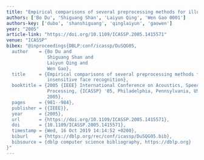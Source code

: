 ```yaml
---
title: "Empirical comparisons of several preprocessing methods for illumination insensitive face recognition"
authors: ['Bo Du', 'Shiguang Shan', 'Laiyun Qing', 'Wen Gao 0001']
authors-key: ['dubo', 'shanshiguang', 'qinglaiyun', 'gaowen']
year: "2005"
article-link: "https://doi.org/10.1109/ICASSP.2005.1415571"
venue: "ICASSP"
bibex: "@inproceedings{DBLP:conf/icassp/DuSQG05,
  author    = {Bo Du and
               Shiguang Shan and
               Laiyun Qing and
               Wen Gao},
  title     = {Empirical comparisons of several preprocessing methods for illumination
               insensitive face recognition},
  booktitle = {2005 {IEEE} International Conference on Acoustics, Speech, and Signal
               Processing, {ICASSP} '05, Philadelphia, Pennsylvania, USA, March 18-23,
               2005},
  pages     = {981--984},
  publisher = {{IEEE}},
  year      = {2005},
  url       = {https://doi.org/10.1109/ICASSP.2005.1415571},
  doi       = {10.1109/ICASSP.2005.1415571},
  timestamp = {Wed, 16 Oct 2019 14:14:52 +0200},
  biburl    = {https://dblp.org/rec/conf/icassp/DuSQG05.bib},
  bibsource = {dblp computer science bibliography, https://dblp.org}
}"
---
```

